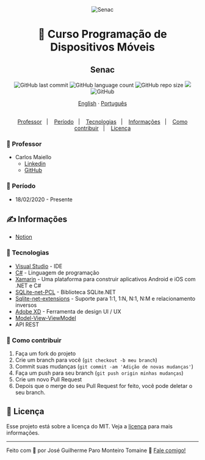 <div align="center">
    <img src="https://www.sp.senac.br/moldura/favicon/apple-icon-144x144.png" alt="Senac">
</div>

<h1 align="center">
    📱 Curso Programação de Dispositivos Móveis
</h1>

<h2 align="center">
  Senac
</h2>

<p align="center">
  <img alt="GitHub last commit" src="https://img.shields.io/github/last-commit/zehguilherme/mobile-senac-bauru">
  <img alt="GitHub language count" src="https://img.shields.io/github/languages/count/zehguilherme/mobile-senac-bauru">
  <img alt="GitHub repo size" src="https://img.shields.io/github/repo-size/zehguilherme/mobile-senac-bauru">
  <a href="https://www.codacy.com/manual/zehguilherme/mobile-senac-bauru?utm_source=github.com&amp;utm_medium=referral&amp;utm_content=zehguilherme/mobile-senac-bauru&amp;utm_campaign=Badge_Grade"><img src="https://app.codacy.com/project/badge/Grade/b955f052a148445ca1ac673cf70e5323"/></a>
  <img alt="GitHub" src="https://img.shields.io/github/license/zehguilherme/mobile-senac-bauru">
</p>

<div align="center">
  <a href="README.md">English</a>
  ·
  <a href="README-pt.md">Português</a>
</div>

<br>

<p align="center">
    <a href="#-professor">Professor</a>&nbsp;&nbsp;&nbsp;|&nbsp;&nbsp;&nbsp;
    <a href="#-período">Período</a>&nbsp;&nbsp;&nbsp;|&nbsp;&nbsp;&nbsp;
    <a href="#-tecnologias">Tecnologias</a>&nbsp;&nbsp;&nbsp;|&nbsp;&nbsp;&nbsp;
    <a href="#-informações">Informações</a>&nbsp;&nbsp;&nbsp;|&nbsp;&nbsp;&nbsp;
    <a href="#-como-contribuir">Como contribuir</a>&nbsp;&nbsp;&nbsp;|&nbsp;&nbsp;&nbsp;
    <a href="#-licença">Licença</a>
</p>

### 👨 Professor

- Carlos Maiello
  - [Linkedin](https://www.linkedin.com/in/carlos-maiello-b2844822/)
  - [GitHub](https://github.com/carlosmaiello)

### 📆 Período

- 18/02/2020 - Presente

## ✍ Informações

- [Notion](https://www.notion.so/zehguilherme/Programador-de-Dispositivos-M-veis-24e8c0d5010d4811a84522b04048be20)

### 🚀 Tecnologias

- [Visual Studio](https://visualstudio.microsoft.com/pt-br/) - IDE
- [C#](https://docs.microsoft.com/pt-br/dotnet/csharp/) - Linguagem de programação
- [Xamarin](https://dotnet.microsoft.com/apps/xamarin) - Uma plataforma para construir aplicativos Android e iOS com .NET e C#
- [SQLite-net-PCL](https://docs.microsoft.com/pt-br/xamarin/android/data-cloud/data-access/using-sqlite-orm) - Biblioteca SQLite.NET
- [Sqlite-net-extensions](https://bitbucket.org/twincoders/sqlite-net-extensions/src/master/) - Suporte para 1:1, 1:N, N:1, N:M e relacionamento inversos
- [Adobe XD](https://www.adobe.com/br/products/xd.html) - Ferramenta de design UI / UX
- [Model-View-ViewModel](https://docs.microsoft.com/pt-br/xamarin/xamarin-forms/enterprise-application-patterns/mvvm)
- API REST

### 🤔 Como contribuir

1. Faça um fork do projeto
2. Crie um branch para você (`git checkout -b meu branch`)
3. Commit suas mudanças (`git commit -am 'Adição de novas mudanças'`)
4. Faça um push para seu branch (`git push origin minhas mudanças`)
5. Crie um novo Pull Request
6. Depois que o merge do seu Pull Request for feito, você pode deletar o seu branch.

## 📝 Licença

Esse projeto está sobre a licença do MIT. Veja a [licença](LICENSE) para mais informações.

---

Feito com 💟 por José Guilherme Paro Monteiro Tomaine 👋 [Fale comigo!](https://www.linkedin.com/in/jos%C3%A9-guilherme-paro-monteiro-tomaine/)

